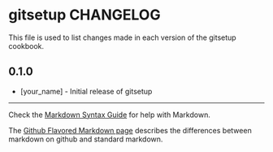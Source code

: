 # gitsetup CHANGELOG

This file is used to list changes made in each version of the gitsetup cookbook.

## 0.1.0
- [your_name] - Initial release of gitsetup

- - -
Check the [Markdown Syntax Guide](http://daringfireball.net/projects/markdown/syntax) for help with Markdown.

The [Github Flavored Markdown page](http://github.github.com/github-flavored-markdown/) describes the differences between markdown on github and standard markdown.
